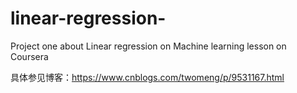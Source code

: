 # linear-regression-
Project one about Linear regression on Machine learning lesson on Coursera 

具体参见博客：https://www.cnblogs.com/twomeng/p/9531167.html
